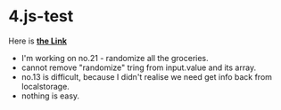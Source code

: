 # 4.js-test
Here is [**the Link**](https://jing-chu.github.io/4.js-test/)

- I'm working on no.21 - randomize all the groceries.
- cannot remove "randomize" tring from input.value and its array.
- no.13 is difficult, because I didn't realise we need get info back from localstorage.
- nothing is easy. 


